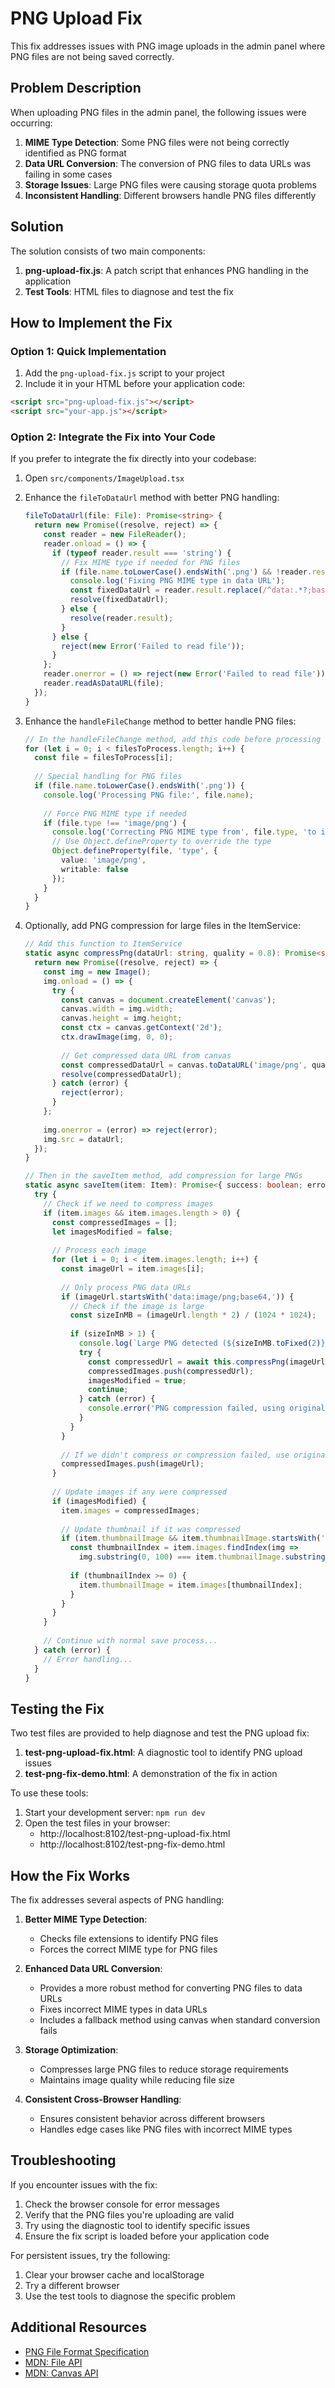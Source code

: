 # PNG Upload Fix

This fix addresses issues with PNG image uploads in the admin panel where PNG files are not being saved correctly.

## Problem Description

When uploading PNG files in the admin panel, the following issues were occurring:

1. **MIME Type Detection**: Some PNG files were not being correctly identified as PNG format
2. **Data URL Conversion**: The conversion of PNG files to data URLs was failing in some cases
3. **Storage Issues**: Large PNG files were causing storage quota problems
4. **Inconsistent Handling**: Different browsers handle PNG files differently

## Solution

The solution consists of two main components:

1. **png-upload-fix.js**: A patch script that enhances PNG handling in the application
2. **Test Tools**: HTML files to diagnose and test the fix

## How to Implement the Fix

### Option 1: Quick Implementation

1. Add the `png-upload-fix.js` script to your project
2. Include it in your HTML before your application code:

```html
<script src="png-upload-fix.js"></script>
<script src="your-app.js"></script>
```

### Option 2: Integrate the Fix into Your Code

If you prefer to integrate the fix directly into your codebase:

1. Open `src/components/ImageUpload.tsx`
2. Enhance the `fileToDataUrl` method with better PNG handling:
   ```typescript
   fileToDataUrl(file: File): Promise<string> {
     return new Promise((resolve, reject) => {
       const reader = new FileReader();
       reader.onload = () => {
         if (typeof reader.result === 'string') {
           // Fix MIME type if needed for PNG files
           if (file.name.toLowerCase().endsWith('.png') && !reader.result.startsWith('data:image/png')) {
             console.log('Fixing PNG MIME type in data URL');
             const fixedDataUrl = reader.result.replace(/^data:.*?;base64,/, 'data:image/png;base64,');
             resolve(fixedDataUrl);
           } else {
             resolve(reader.result);
           }
         } else {
           reject(new Error('Failed to read file'));
         }
       };
       reader.onerror = () => reject(new Error('Failed to read file'));
       reader.readAsDataURL(file);
     });
   }
   ```

3. Enhance the `handleFileChange` method to better handle PNG files:
   ```typescript
   // In the handleFileChange method, add this code before processing files
   for (let i = 0; i < filesToProcess.length; i++) {
     const file = filesToProcess[i];
     
     // Special handling for PNG files
     if (file.name.toLowerCase().endsWith('.png')) {
       console.log('Processing PNG file:', file.name);
       
       // Force PNG MIME type if needed
       if (file.type !== 'image/png') {
         console.log('Correcting PNG MIME type from', file.type, 'to image/png');
         // Use Object.defineProperty to override the type
         Object.defineProperty(file, 'type', {
           value: 'image/png',
           writable: false
         });
       }
     }
   }
   ```

4. Optionally, add PNG compression for large files in the ItemService:
   ```typescript
   // Add this function to ItemService
   static async compressPng(dataUrl: string, quality = 0.8): Promise<string> {
     return new Promise((resolve, reject) => {
       const img = new Image();
       img.onload = () => {
         try {
           const canvas = document.createElement('canvas');
           canvas.width = img.width;
           canvas.height = img.height;
           const ctx = canvas.getContext('2d');
           ctx.drawImage(img, 0, 0);
           
           // Get compressed data URL from canvas
           const compressedDataUrl = canvas.toDataURL('image/png', quality);
           resolve(compressedDataUrl);
         } catch (error) {
           reject(error);
         }
       };
       
       img.onerror = (error) => reject(error);
       img.src = dataUrl;
     });
   }
   
   // Then in the saveItem method, add compression for large PNGs
   static async saveItem(item: Item): Promise<{ success: boolean; error?: string }> {
     try {
       // Check if we need to compress images
       if (item.images && item.images.length > 0) {
         const compressedImages = [];
         let imagesModified = false;
         
         // Process each image
         for (let i = 0; i < item.images.length; i++) {
           const imageUrl = item.images[i];
           
           // Only process PNG data URLs
           if (imageUrl.startsWith('data:image/png;base64,')) {
             // Check if the image is large
             const sizeInMB = (imageUrl.length * 2) / (1024 * 1024);
             
             if (sizeInMB > 1) {
               console.log(`Large PNG detected (${sizeInMB.toFixed(2)}MB), compressing...`);
               try {
                 const compressedUrl = await this.compressPng(imageUrl, 0.8);
                 compressedImages.push(compressedUrl);
                 imagesModified = true;
                 continue;
               } catch (error) {
                 console.error('PNG compression failed, using original:', error);
               }
             }
           }
           
           // If we didn't compress or compression failed, use original
           compressedImages.push(imageUrl);
         }
         
         // Update images if any were compressed
         if (imagesModified) {
           item.images = compressedImages;
           
           // Update thumbnail if it was compressed
           if (item.thumbnailImage && item.thumbnailImage.startsWith('data:image/png;base64,')) {
             const thumbnailIndex = item.images.findIndex(img => 
               img.substring(0, 100) === item.thumbnailImage.substring(0, 100));
             
             if (thumbnailIndex >= 0) {
               item.thumbnailImage = item.images[thumbnailIndex];
             }
           }
         }
       }
       
       // Continue with normal save process...
     } catch (error) {
       // Error handling...
     }
   }
   ```

## Testing the Fix

Two test files are provided to help diagnose and test the PNG upload fix:

1. **test-png-upload-fix.html**: A diagnostic tool to identify PNG upload issues
2. **test-png-fix-demo.html**: A demonstration of the fix in action

To use these tools:

1. Start your development server: `npm run dev`
2. Open the test files in your browser:
   - http://localhost:8102/test-png-upload-fix.html
   - http://localhost:8102/test-png-fix-demo.html

## How the Fix Works

The fix addresses several aspects of PNG handling:

1. **Better MIME Type Detection**:
   - Checks file extensions to identify PNG files
   - Forces the correct MIME type for PNG files

2. **Enhanced Data URL Conversion**:
   - Provides a more robust method for converting PNG files to data URLs
   - Fixes incorrect MIME types in data URLs
   - Includes a fallback method using canvas when standard conversion fails

3. **Storage Optimization**:
   - Compresses large PNG files to reduce storage requirements
   - Maintains image quality while reducing file size

4. **Consistent Cross-Browser Handling**:
   - Ensures consistent behavior across different browsers
   - Handles edge cases like PNG files with incorrect MIME types

## Troubleshooting

If you encounter issues with the fix:

1. Check the browser console for error messages
2. Verify that the PNG files you're uploading are valid
3. Try using the diagnostic tool to identify specific issues
4. Ensure the fix script is loaded before your application code

For persistent issues, try the following:

1. Clear your browser cache and localStorage
2. Try a different browser
3. Use the test tools to diagnose the specific problem

## Additional Resources

- [PNG File Format Specification](https://www.w3.org/TR/PNG/)
- [MDN: File API](https://developer.mozilla.org/en-US/docs/Web/API/File_API)
- [MDN: Canvas API](https://developer.mozilla.org/en-US/docs/Web/API/Canvas_API)
